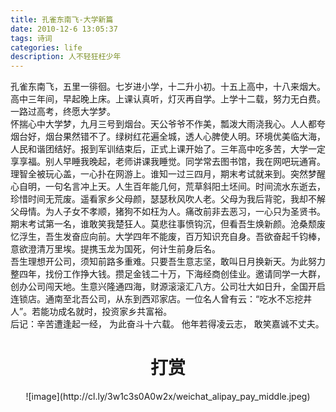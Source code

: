 ```yaml
---
title: 孔雀东南飞-大学新篇
date: 2010-12-6 13:05:37
tags: 诗词
categories: life
description: 人不轻狂枉少年
---
```

<script>
(function(){
    var bp = document.createElement('script');
    var curProtocol = window.location.protocol.split(':')[0];
    if (curProtocol === 'https') {
        bp.src = 'https://zz.bdstatic.com/linksubmit/push.js';        
    }
    else {
        bp.src = 'http://push.zhanzhang.baidu.com/push.js';
    }
    var s = document.getElementsByTagName("script")[0];
    s.parentNode.insertBefore(bp, s);
})();
</script>

孔雀东南飞，五里一徘徊。七岁进小学，十二升小初。十五上高中，十八来烟大。高中三年间，早起晚上床。上课认真听，灯灭再自学。上学十二载，努力无白费。一路过高考，终愿大学梦。<br>
怀揣心中大学梦，九月三号到烟台。天公爷爷不作美，瓢泼大雨浇我心。人人都夸烟台好，烟台果然错不了。绿树红花遍全城，透人心脾使人明。环境优美临大海，人民和谐团结好。报到军训结束后，正式上课开始了。三年高中吃多苦，大学一定享享福。别人早睡我晚起，老师讲课我睡觉。同学常去图书馆，我在网吧玩通宵。理智全被玩心盖，一心扑在网游上。谁知一过三四月，期末考试就来到。突然梦醒心自明，一句名言冲上天。人生百年能几何，荒草斜阳土坯间。时间流水东逝去，珍惜时间无荒废。遥看家乡父母颜，瑟瑟秋风吹人老。父母为我后背驼，我却不解父母情。为人子女不孝顺，猪狗不如枉为人。痛改前非去恶习，一心只为圣贤书。期末考试第一名，谁敢笑我楚狂人。莫悲往事愤钩沉，但看吾生焕新颜。沧桑颓废忆浮生，吾生发奋应向前。大学四年不能废，百万知识充自身。吾欲奋起千钧棒，意欲澄清万里埃。提携玉龙为国死，何计生前身后名。<br>
吾生理想开公司，须知前路多重难。只要吾生意志坚，敢叫日月换新天。为此努力整四年，找份工作挣大钱。攒足金钱二十万，下海经商创佳业。邀请同学一大群，创办公司闯天地。生意兴隆通四海，财源滚滚汇八方。公司壮大如日升，全国开启连锁店。通南至北吾公司，从东到西邓家店。一位名人曾有云：“吃水不忘挖井人”。若能功成名就时，投资家乡共富裕。<br>
后记：辛苦遭逢起一经，
为此奋斗十六载。
他年若得凌云志，
敢笑嘉诚不丈夫。
# <div align=center>**打赏**</div>
<div align=center>
![image](http://cl.ly/3w1c3s0A0w2x/weichat_alipay_pay_middle.jpeg)
